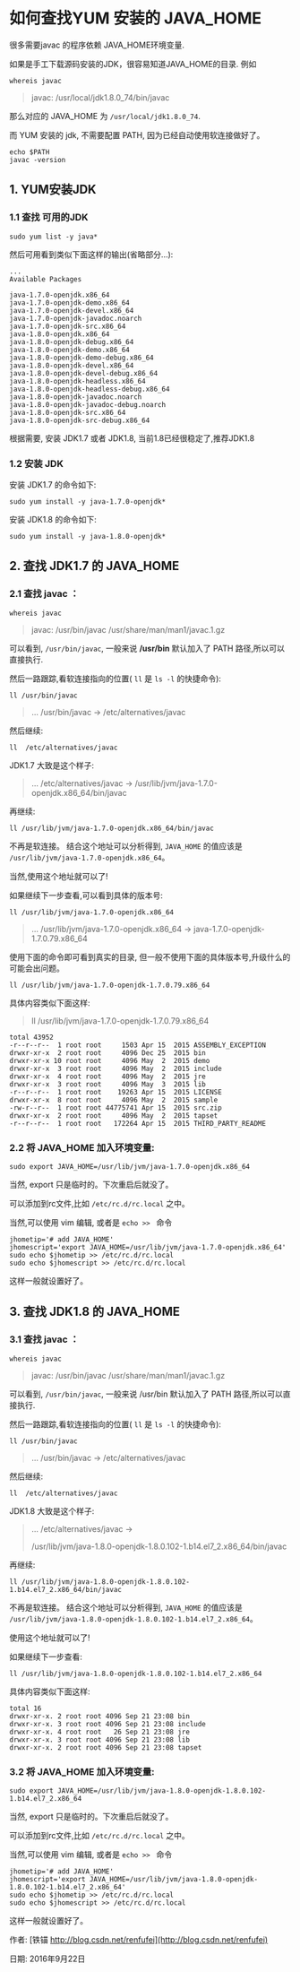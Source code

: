 # 如何查找YUM 安装的 JAVA_HOME

很多需要javac 的程序依赖 JAVA_HOME环境变量.

如果是手工下载源码安装的JDK，很容易知道JAVA_HOME的目录. 例如

	whereis javac

> javac: /usr/local/jdk1.8.0_74/bin/javac

那么对应的 JAVA_HOME 为 `/usr/local/jdk1.8.0_74`.

而 YUM 安装的 jdk, 不需要配置 PATH, 因为已经自动使用软连接做好了。

	echo $PATH
	javac -version

## 1. YUM安装JDK

### 1.1 查找 可用的JDK

	sudo yum list -y java*

然后可用看到类似下面这样的输出(省略部分...):

	...
	Available Packages
	
	java-1.7.0-openjdk.x86_64
	java-1.7.0-openjdk-demo.x86_64
	java-1.7.0-openjdk-devel.x86_64
	java-1.7.0-openjdk-javadoc.noarch
	java-1.7.0-openjdk-src.x86_64
	java-1.8.0-openjdk.x86_64
	java-1.8.0-openjdk-debug.x86_64
	java-1.8.0-openjdk-demo.x86_64
	java-1.8.0-openjdk-demo-debug.x86_64
	java-1.8.0-openjdk-devel.x86_64
	java-1.8.0-openjdk-devel-debug.x86_64
	java-1.8.0-openjdk-headless.x86_64
	java-1.8.0-openjdk-headless-debug.x86_64
	java-1.8.0-openjdk-javadoc.noarch
	java-1.8.0-openjdk-javadoc-debug.noarch
	java-1.8.0-openjdk-src.x86_64
	java-1.8.0-openjdk-src-debug.x86_64

根据需要, 安装 JDK1.7 或者 JDK1.8, 当前1.8已经很稳定了,推荐JDK1.8


### 1.2 安装 JDK

安装 JDK1.7 的命令如下:

	sudo yum install -y java-1.7.0-openjdk*


安装 JDK1.8 的命令如下:

	sudo yum install -y java-1.8.0-openjdk*


## 2. 查找 JDK1.7 的 JAVA_HOME

### 2.1  查找 javac ：

	whereis javac

> javac: /usr/bin/javac /usr/share/man/man1/javac.1.gz

可以看到, `/usr/bin/javac`, 一般来说 **/usr/bin** 默认加入了 PATH 路径,所以可以直接执行.

然后一路跟踪,看软连接指向的位置( `ll` 是 `ls -l` 的快捷命令):

	ll /usr/bin/javac

> ... /usr/bin/javac -> /etc/alternatives/javac

然后继续:

	ll  /etc/alternatives/javac

JDK1.7 大致是这个样子:

> ... /etc/alternatives/javac -> /usr/lib/jvm/java-1.7.0-openjdk.x86_64/bin/javac

再继续:

	ll /usr/lib/jvm/java-1.7.0-openjdk.x86_64/bin/javac

不再是软连接。 结合这个地址可以分析得到, `JAVA_HOME` 的值应该是 `/usr/lib/jvm/java-1.7.0-openjdk.x86_64`。

当然,使用这个地址就可以了!

如果继续下一步查看,可以看到具体的版本号:

	ll /usr/lib/jvm/java-1.7.0-openjdk.x86_64

> ... /usr/lib/jvm/java-1.7.0-openjdk.x86_64 -> java-1.7.0-openjdk-1.7.0.79.x86_64

使用下面的命令即可看到真实的目录, 但一般不使用下面的具体版本号,升级什么的可能会出问题。

	ll /usr/lib/jvm/java-1.7.0-openjdk-1.7.0.79.x86_64

具体内容类似下面这样:

> ll /usr/lib/jvm/java-1.7.0-openjdk-1.7.0.79.x86_64


	total 43952
	-r--r--r--  1 root root     1503 Apr 15  2015 ASSEMBLY_EXCEPTION
	drwxr-xr-x  2 root root     4096 Dec 25  2015 bin
	drwxr-xr-x 10 root root     4096 May  2  2015 demo
	drwxr-xr-x  3 root root     4096 May  2  2015 include
	drwxr-xr-x  4 root root     4096 May  2  2015 jre
	drwxr-xr-x  3 root root     4096 May  3  2015 lib
	-r--r--r--  1 root root    19263 Apr 15  2015 LICENSE
	drwxr-xr-x  8 root root     4096 May  2  2015 sample
	-rw-r--r--  1 root root 44775741 Apr 15  2015 src.zip
	drwxr-xr-x  2 root root     4096 May  2  2015 tapset
	-r--r--r--  1 root root   172264 Apr 15  2015 THIRD_PARTY_README


### 2.2 将 JAVA_HOME 加入环境变量:

	sudo export JAVA_HOME=/usr/lib/jvm/java-1.7.0-openjdk.x86_64

当然, export 只是临时的。下次重启后就没了。

可以添加到rc文件,比如 `/etc/rc.d/rc.local` 之中。

当然,可以使用 vim 编辑, 或者是 `echo >> ` 命令

	jhometip='# add JAVA_HOME'
	jhomescript='export JAVA_HOME=/usr/lib/jvm/java-1.7.0-openjdk.x86_64'
	sudo echo $jhometip >> /etc/rc.d/rc.local
	sudo echo $jhomescript >> /etc/rc.d/rc.local

这样一般就设置好了。


## 3. 查找 JDK1.8 的 JAVA_HOME

### 3.1  查找 javac ：

	whereis javac

> javac: /usr/bin/javac /usr/share/man/man1/javac.1.gz

可以看到, `/usr/bin/javac`, 一般来说 /usr/bin 默认加入了 PATH 路径,所以可以直接执行.

然后一路跟踪,看软连接指向的位置( `ll` 是 `ls -l` 的快捷命令):

	ll /usr/bin/javac

> ... /usr/bin/javac -> /etc/alternatives/javac

然后继续:

	ll  /etc/alternatives/javac

JDK1.8 大致是这个样子:

> ... /etc/alternatives/javac -> 
>
> /usr/lib/jvm/java-1.8.0-openjdk-1.8.0.102-1.b14.el7_2.x86_64/bin/javac

再继续:

	ll /usr/lib/jvm/java-1.8.0-openjdk-1.8.0.102-1.b14.el7_2.x86_64/bin/javac

不再是软连接。 结合这个地址可以分析得到, `JAVA_HOME` 的值应该是 `/usr/lib/jvm/java-1.8.0-openjdk-1.8.0.102-1.b14.el7_2.x86_64`。

使用这个地址就可以了!

如果继续下一步查看:

	ll /usr/lib/jvm/java-1.8.0-openjdk-1.8.0.102-1.b14.el7_2.x86_64

具体内容类似下面这样:

	total 16
	drwxr-xr-x. 2 root root 4096 Sep 21 23:08 bin
	drwxr-xr-x. 3 root root 4096 Sep 21 23:08 include
	drwxr-xr-x. 4 root root   26 Sep 21 23:08 jre
	drwxr-xr-x. 3 root root 4096 Sep 21 23:08 lib
	drwxr-xr-x. 2 root root 4096 Sep 21 23:08 tapset


### 3.2  将 JAVA_HOME 加入环境变量:

	sudo export JAVA_HOME=/usr/lib/jvm/java-1.8.0-openjdk-1.8.0.102-1.b14.el7_2.x86_64


当然, export 只是临时的。下次重启后就没了。

可以添加到rc文件,比如 `/etc/rc.d/rc.local` 之中。

当然,可以使用 vim 编辑, 或者是 `echo >> ` 命令

	jhometip='# add JAVA_HOME'
	jhomescript='export JAVA_HOME=/usr/lib/jvm/java-1.8.0-openjdk-1.8.0.102-1.b14.el7_2.x86_64'
	sudo echo $jhometip >> /etc/rc.d/rc.local
	sudo echo $jhomescript >> /etc/rc.d/rc.local

这样一般就设置好了。


作者: [铁锚 http://blog.csdn.net/renfufei](http://blog.csdn.net/renfufei)

日期: 2016年9月22日
